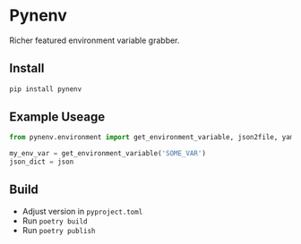 # Pynenv

Richer featured environment variable grabber.

## Install

```bash
pip install pynenv
```

## Example Useage

```python
from pynenv.environment import get_environment_variable, json2file, yaml2file

my_env_var = get_environment_variable('SOME_VAR')
json_dict = json
```

## Build

* Adjust version in ```pyproject.toml```
* Run ```poetry build```
* Run ```poetry publish```

